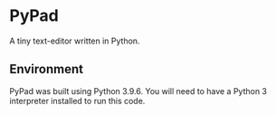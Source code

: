 # PyPad

A tiny text-editor written in Python.

## Environment

PyPad was built using Python 3.9.6. You will need to have
a Python 3 interpreter installed to run this code.
